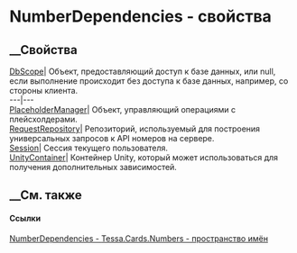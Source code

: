 # NumberDependencies - свойства
##  __Свойства
[DbScope](P_Tessa_Cards_Numbers_NumberDependencies_DbScope.htm)|  Объект,
предоставляющий доступ к базе данных, или null, если выполнение происходит без
доступа к базе данных, например, со стороны клиента.  
---|---  
[PlaceholderManager](P_Tessa_Cards_Numbers_NumberDependencies_PlaceholderManager.htm)|
Объект, управляющий операциями с плейсхолдерами.  
[RequestRepository](P_Tessa_Cards_Numbers_NumberDependencies_RequestRepository.htm)|
Репозиторий, используемый для построения универсальных запросов к API номеров
на сервере.  
[Session](P_Tessa_Cards_Numbers_NumberDependencies_Session.htm)| Сессия
текущего пользователя.  
[UnityContainer](P_Tessa_Cards_Numbers_NumberDependencies_UnityContainer.htm)|
Контейнер Unity, который может использоваться для получения дополнительных
зависимостей.  
##  __См. также
#### Ссылки
[NumberDependencies - ](T_Tessa_Cards_Numbers_NumberDependencies.htm)
[Tessa.Cards.Numbers - пространство имён](N_Tessa_Cards_Numbers.htm)
